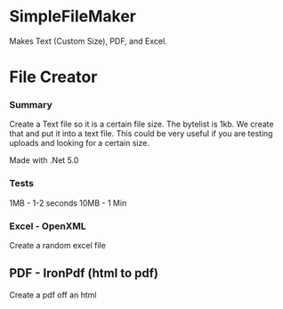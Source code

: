 # SimpleFileMaker
Makes Text (Custom Size), PDF, and Excel.

# File Creator

### Summary
Create a Text file so it is a certain file size. The bytelist is 1kb. We create that and put it into a text file.
This could be very useful if you are testing uploads and looking for a certain size. 

Made with .Net 5.0

### Tests 
1MB - 1-2 seconds
10MB - 1 Min


### Excel - OpenXML
Create a random excel file

## PDF - IronPdf (html to pdf)
Create a pdf off an html
